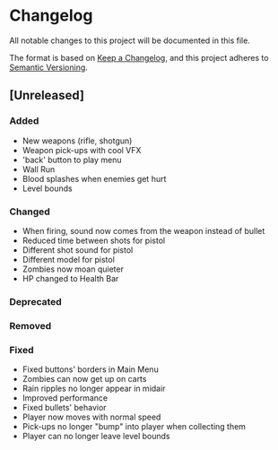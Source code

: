 # Changelog
All notable changes to this project will be documented in this file.

The format is based on [Keep a Changelog](https://keepachangelog.com/en/1.0.0/),
and this project adheres to [Semantic Versioning](https://semver.org/spec/v2.0.0.html).

## [Unreleased]
### Added
- New weapons (rifle, shotgun)
- Weapon pick-ups with cool VFX
- 'back' button to play menu
- Wall Run
- Blood splashes when enemies get hurt
- Level bounds
### Changed
- When firing, sound now comes from the weapon instead of bullet
- Reduced time between shots for pistol
- Different shot sound for pistol
- Different model for pistol
- Zombies now moan quieter
- HP changed to Health Bar
### Deprecated

### Removed

### Fixed
- Fixed buttons' borders in Main Menu
- Zombies can now get up on carts
- Rain ripples no longer appear in midair
- Improved performance
- Fixed bullets' behavior
- Player now moves with normal speed
- Pick-ups no longer "bump" into player when collecting them
- Player can no longer leave level bounds
